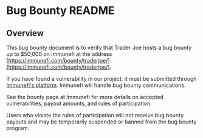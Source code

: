 # Bug Bounty README

## Overview

This bug bounty document is to verify that Trader Joe hosts a bug bounty up to $50,000 on Immunefi at the address [https://immunefi.com/bounty/traderjoe/](https://immunefi.com/bounty/traderjoe/).

If you have found a vulnerability in our project, it must be submitted through [Immunefi's platform](https://immunefi.com/). Immunefi will handle bug bounty communications.

See the bounty page at Immunefi for more details on accepted vulnerabilities, payout amounts, and rules of participation.

Users who violate the rules of participation will not receive bug bounty payouts and may be temporarily suspended or banned from the bug bounty program.
